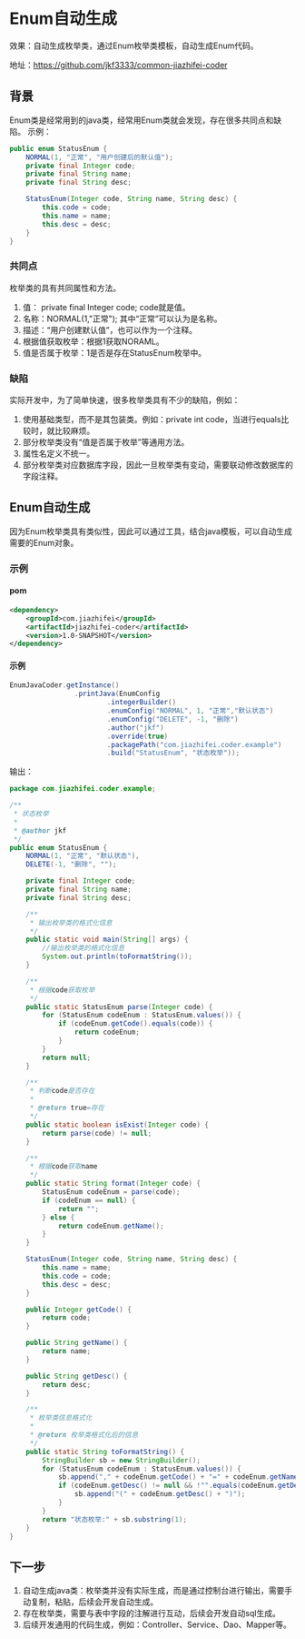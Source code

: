 

# Enum自动生成
效果：自动生成枚举类，通过Enum枚举类模板，自动生成Enum代码。

地址：https://github.com/jkf3333/common-jiazhifei-coder
## 背景
Enum类是经常用到的java类，经常用Enum类就会发现，存在很多共同点和缺陷。
示例：

```java
public enum StatusEnum {
    NORMAL(1, "正常", "用户创建后的默认值");
    private final Integer code;
    private final String name;
    private final String desc;

    StatusEnum(Integer code, String name, String desc) {
        this.code = code;
        this.name = name;
        this.desc = desc;
    }
}
```
### 共同点
枚举类的具有共同属性和方法。
1. 值： private final Integer code; code就是值。
2. 名称：NORMAL(1,"正常"); 其中“正常”可以认为是名称。
3. 描述：“用户创建默认值”，也可以作为一个注释。
4. 根据值获取枚举：根据1获取NORAML。
5. 值是否属于枚举：1是否是存在StatusEnum枚举中。

### 缺陷
实际开发中，为了简单快速，很多枚举类具有不少的缺陷，例如：
 1. 使用基础类型，而不是其包装类。例如：private int code，当进行equals比较时，就比较麻烦。
 2. 部分枚举类没有“值是否属于枚举”等通用方法。
 3. 属性名定义不统一。
 4. 部分枚举类对应数据库字段，因此一旦枚举类有变动，需要联动修改数据库的字段注释。
 
## Enum自动生成
因为Enum枚举类具有类似性，因此可以通过工具，结合java模板，可以自动生成需要的Enum对象。
### 示例
#### pom

```xml
<dependency>
    <groupId>com.jiazhifei</groupId>
    <artifactId>jiazhifei-coder</artifactId>
    <version>1.0-SNAPSHOT</version>
</dependency>
```

#### 示例
```java
EnumJavaCoder.getInstance()
                .printJava(EnumConfig
                        .integerBuilder()
                        .enumConfig("NORMAL", 1, "正常","默认状态")
                        .enumConfig("DELETE", -1, "删除")
                        .author("jkf")
                        .override(true)
                        .packagePath("com.jiazhifei.coder.example")
                        .build("StatusEnum", "状态枚举"));
```
输出：

```java
package com.jiazhifei.coder.example;

/**
 * 状态枚举
 *
 * @author jkf
 */
public enum StatusEnum {
    NORMAL(1, "正常", "默认状态"),
    DELETE(-1, "删除", "");

    private final Integer code;
    private final String name;
    private final String desc;

    /**
     * 输出枚举类的格式化信息
     */
    public static void main(String[] args) {
        //输出枚举类的格式化信息
        System.out.println(toFormatString());
    }

    /**
     * 根据code获取枚举
     */
    public static StatusEnum parse(Integer code) {
        for (StatusEnum codeEnum : StatusEnum.values()) {
            if (codeEnum.getCode().equals(code)) {
                return codeEnum;
            }
        }
        return null;
    }

    /**
     * 判断code是否存在
     *
     * @return true=存在
     */
    public static boolean isExist(Integer code) {
        return parse(code) != null;
    }

    /**
     * 根据code获取name
     */
    public static String format(Integer code) {
        StatusEnum codeEnum = parse(code);
        if (codeEnum == null) {
            return "";
        } else {
            return codeEnum.getName();
        }
    }

    StatusEnum(Integer code, String name, String desc) {
        this.name = name;
        this.code = code;
        this.desc = desc;
    }

    public Integer getCode() {
        return code;
    }

    public String getName() {
        return name;
    }

    public String getDesc() {
        return desc;
    }

    /**
     * 枚举类信息格式化
     *
     * @return 枚举类格式化后的信息
     */
    public static String toFormatString() {
        StringBuilder sb = new StringBuilder();
        for (StatusEnum codeEnum : StatusEnum.values()) {
            sb.append("," + codeEnum.getCode() + "=" + codeEnum.getName());
            if (codeEnum.getDesc() != null && !"".equals(codeEnum.getDesc())) {
                sb.append("(" + codeEnum.getDesc() + ")");
            }
        }
        return "状态枚举:" + sb.substring(1);
    }
}

```

## 下一步
1. 自动生成java类：枚举类并没有实际生成，而是通过控制台进行输出，需要手动复制，粘贴，后续会开发自动生成。
2. 存在枚举类，需要与表中字段的注解进行互动，后续会开发自动sql生成。
3. 后续开发通用的代码生成，例如：Controller、Service、Dao、Mapper等。
